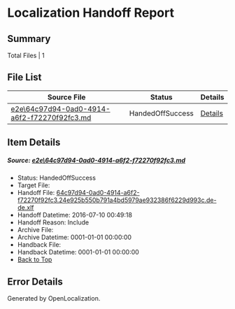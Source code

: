 # <a name='report-top'></a> Localization Handoff Report

## Summary
 Total Files | 1

## File List
 Source File | Status | Details 
 ----------- | ------ | ------- 
 [e2e\64c97d94-0ad0-4914-a6f2-f72270f92fc3.md](https://github.com/OpenLocalizationTestOrg/oltest/blob/e50c0a7039c271315a6593e2d9a9884a583ceb5d/e2e/64c97d94-0ad0-4914-a6f2-f72270f92fc3.md) | HandedOffSuccess | [Details](#2cb22e4a226762844160a11ada27639aecfd061a5)

## Item Details
##### <a name='2cb22e4a226762844160a11ada27639aecfd061a5'></a> Source: [e2e\64c97d94-0ad0-4914-a6f2-f72270f92fc3.md](https://github.com/OpenLocalizationTestOrg/oltest/blob/e50c0a7039c271315a6593e2d9a9884a583ceb5d/e2e/64c97d94-0ad0-4914-a6f2-f72270f92fc3.md)
* Status: HandedOffSuccess
* Target File: 
* Handoff File: [64c97d94-0ad0-4914-a6f2-f72270f92fc3.24e925b550b791a4bd5979ae932386f6229d993c.de-de.xlf](https://github.com/OpenLocalizationTestOrg/olhandoff-e2e/blob/e53cbc0b23bc8f4bdfce0b814799128b1d8e0b57/ol-handoff/OpenLocalizationTestOrg/oltest-dede-fly/ci/ht/64c97d94-0ad0-4914-a6f2-f72270f92fc3.24e925b550b791a4bd5979ae932386f6229d993c.de-de.xlf)
* Handoff Datetime: 2016-07-10 00:49:18
* Handoff Reason: Include
* Archive File: 
* Archive Datetime: 0001-01-01 00:00:00
* Handback File: 
* Handback Datetime: 0001-01-01 00:00:00
* [Back to Top](#report-top)


## Error Details

Generated by OpenLocalization.
